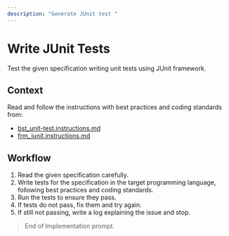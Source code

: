 ```yaml
---
description: "Generate JUnit test "
---
```


# Write JUnit Tests

Test the given specification writing unit tests using JUnit framework.

## Context

Read and follow the instructions with best practices and coding standards from:

- [bst_unit-test.instructions.md](../instructions/bst_unit-test.instructions.md)
- [frm_junit.instructions.md](../instructions/frm_junit.instructions.md)

## Workflow

1. Read the given specification carefully.
2. Write tests for the specification in the target programming language, following best practices and coding standards.
3. Run the tests to ensure they pass.
4. If tests do not pass, fix them and try again.
5. If still not passing, write a log explaining the issue and stop.

> End of Implementation prompt.